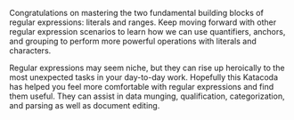Congratulations on mastering the two fundamental building blocks of regular expressions: literals and ranges. Keep moving forward with other regular expression scenarios to learn how we can use quantifiers, anchors, and grouping to perform more powerful operations with literals and characters. 

Regular expressions may seem niche, but they can rise up heroically to the most unexpected tasks in your day-to-day work. Hopefully this Katacoda has helped you feel more comfortable with regular expressions and find them useful. They can assist in data munging, qualification, categorization, and parsing as well as document editing.